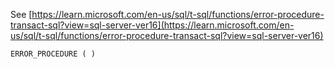 See [https://learn.microsoft.com/en-us/sql/t-sql/functions/error-procedure-transact-sql?view=sql-server-ver16](https://learn.microsoft.com/en-us/sql/t-sql/functions/error-procedure-transact-sql?view=sql-server-ver16)
```
ERROR_PROCEDURE ( )
```
